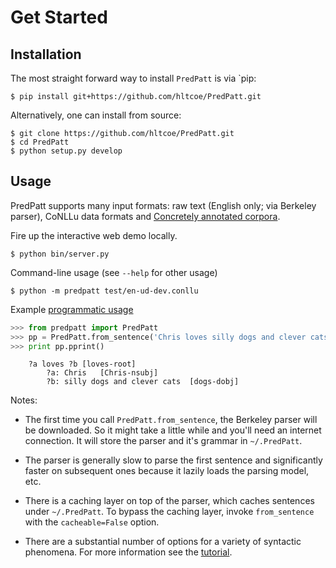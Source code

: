 # Get Started

## Installation

The most straight forward way to install `PredPatt` is via `pip:

    $ pip install git+https://github.com/hltcoe/PredPatt.git

Alternatively, one can install from source:

    $ git clone https://github.com/hltcoe/PredPatt.git
    $ cd PredPatt
    $ python setup.py develop

## Usage

PredPatt supports many input formats: raw text (English only; via Berkeley parser), CoNLLu
data formats and [Concretely annotated corpora](https://github.com/hltcoe/concrete-docs/blob/master/GETTING_STARTED.md).

Fire up the interactive web demo locally.

    $ python bin/server.py

Command-line usage (see ``--help`` for other usage)

    $ python -m predpatt test/en-ud-dev.conllu

Example [programmatic usage](using_predpatt.py)

```python
>>> from predpatt import PredPatt
>>> pp = PredPatt.from_sentence('Chris loves silly dogs and clever cats .')
>>> print pp.pprint()
```
```
	?a loves ?b	[loves-root]
		?a: Chris	[Chris-nsubj]
		?b: silly dogs and clever cats	[dogs-dobj]
```

Notes:

 - The first time you call `PredPatt.from_sentence`, the Berkeley parser will be
   downloaded. So it might take a little while and you'll need an internet
   connection. It will store the parser and it's grammar in `~/.PredPatt`.

- The parser is generally slow to parse the first sentence and significantly
  faster on subsequent ones because it lazily loads the parsing model, etc.

- There is a caching layer on top of the parser, which caches sentences under
  `~/.PredPatt`. To bypass the caching layer, invoke `from_sentence` with the
  `cacheable=False` option.

- There are a substantial number of options for a variety of syntactic
  phenomena. For more information see the [tutorial](tutorial.ipynb). 
